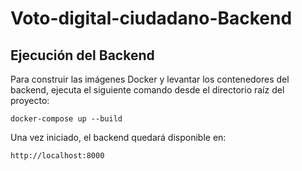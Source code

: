 # Voto-digital-ciudadano-Backend
## Ejecución del Backend

Para construir las imágenes Docker y levantar los contenedores del backend, ejecuta el siguiente comando desde el directorio raíz del proyecto:

```
docker-compose up --build
```

Una vez iniciado, el backend quedará disponible en:

```
http://localhost:8000
```
